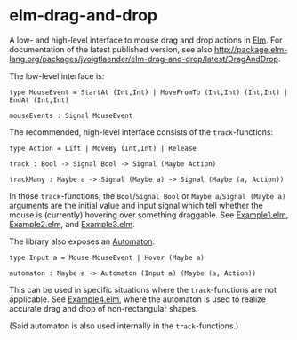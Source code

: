 elm-drag-and-drop
=================

A low- and high-level interface to mouse drag and drop actions in
[Elm](http://elm-lang.org/). For documentation of the latest
published version, see also
http://package.elm-lang.org/packages/jvoigtlaender/elm-drag-and-drop/latest/DragAndDrop.

The low-level interface is:

```
type MouseEvent = StartAt (Int,Int) | MoveFromTo (Int,Int) (Int,Int) | EndAt (Int,Int)

mouseEvents : Signal MouseEvent
```

The recommended, high-level interface consists of the
`track`-functions:

```
type Action = Lift | MoveBy (Int,Int) | Release

track : Bool -> Signal Bool -> Signal (Maybe Action)

trackMany : Maybe a -> Signal (Maybe a) -> Signal (Maybe (a, Action))
```

In those `track`-functions, the `Bool`/`Signal Bool` or `Maybe
a`/`Signal (Maybe a)` arguments are the initial value and input signal
which tell whether the mouse is (currently) hovering over something
draggable. See
[Example1.elm](https://github.com/jvoigtlaender/elm-drag-and-drop/blob/master/Example1.elm),
[Example2.elm](https://github.com/jvoigtlaender/elm-drag-and-drop/blob/master/Example2.elm),
and
[Example3.elm](https://github.com/jvoigtlaender/elm-drag-and-drop/blob/master/Example3.elm).

The library also exposes an
[Automaton](http://package.elm-lang.org/packages/evancz/automaton/latest):

```
type Input a = Mouse MouseEvent | Hover (Maybe a)

automaton : Maybe a -> Automaton (Input a) (Maybe (a, Action))
```

This can be used in specific situations where the `track`-functions
are not applicable. See
[Example4.elm](https://github.com/jvoigtlaender/elm-drag-and-drop/blob/master/Example4.elm),
where the automaton is used to realize accurate drag and drop of
non-rectangular shapes.

(Said automaton is also used internally in the `track`-functions.)
